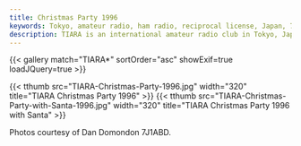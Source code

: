 ```yaml
---
title: Christmas Party 1996
keywords: Tokyo, amateur radio, ham radio, reciprocal license, Japan, 7J1YAA
description: TIARA is an international amateur radio club in Tokyo, Japan.
---
```


{{< gallery match="TIARA*" sortOrder="asc" showExif=true loadJQuery=true >}}

{{< tthumb src="TIARA-Christmas-Party-1996.jpg" width="320" title="TIARA Christmas Party 1996" >}}
{{< tthumb src="TIARA-Christmas-Party-with-Santa-1996.jpg" width="320" title="TIARA Christmas Party 1996 with Santa" >}}

Photos courtesy of Dan Domondon 7J1ABD.

